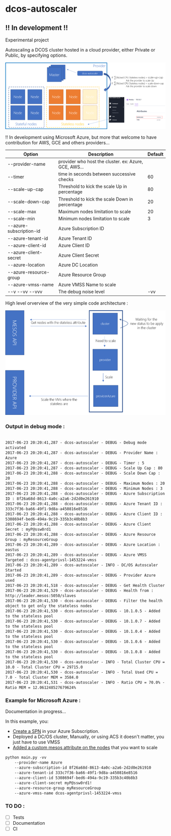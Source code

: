 # dcos-autoscaler

## !! In development !!

Experimental project

Autoscaling a DCOS cluster hosted in a cloud provider, either Private or Public, by specifying options.

![](./docs/Overview.png)

!! In development using Microsoft Azure, but more that welcome to have contribution for AWS, GCE and others providers...

| Option | Description | Default |
|---|---|---|
| --provider-name | provider who host the cluster. ex: Azure, GCE, AWS... |   |
| --timer | time in seconds between successive checks | 60 |
| --scale-up-cap | Threshold to kick the scale Up in percentage | 80 |
| --scale-down-cap | Threshold to kick the scale Down in percentage | 20 |
| --scale-max | Maximum nodes limitation to scale | 20 |
| --scale-min | Minimum nodes limitation to scale | 3 |
| --azure-subscription-id | Azure Subscription ID |   |
| --azure-tenant-id | Azure Tenant ID |   |
| --azure-client-id | Azure Client ID |   |
| --azure-client-secret | Azure Client Secret |   |
| --azure-location | Azure DC Location |   |
| --azure-resource-group | Azure Resource Group |   |
| --azure-vmss-name | Azure VMSS Name to scale |   |
| --v --vv --vvv | The debug noise level | -vv |

High level orverview of the very simple code architecture :

![](./docs/OverviewArchi.png)

### Output in debug mode :

```

2017-06-23 20:20:41,287 - dcos-autoscaler - DEBUG - Debug mode activated
2017-06-23 20:20:41,287 - dcos-autoscaler - DEBUG - Provider Name : Azure
2017-06-23 20:20:41,287 - dcos-autoscaler - DEBUG - Timer : 5
2017-06-23 20:20:41,287 - dcos-autoscaler - DEBUG - Scale Up Cap : 80
2017-06-23 20:20:41,288 - dcos-autoscaler - DEBUG - Scale Down Cap : 20
2017-06-23 20:20:41,288 - dcos-autoscaler - DEBUG - Maximum Nodes : 20
2017-06-23 20:20:41,288 - dcos-autoscaler - DEBUG - Minimum Nodes : 3
2017-06-23 20:20:41,288 - dcos-autoscaler - DEBUG - Azure Subscription ID : 8f26a68d-8613-4a0c-a2a6-2d2d0e261910
2017-06-23 20:20:41,288 - dcos-autoscaler - DEBUG - Azure Tenant ID : 333c7f36-ba66-49f1-9d8a-a450816e8516
2017-06-23 20:20:41,288 - dcos-autoscaler - DEBUG - Azure Client ID : 5308694f-bed6-494a-9c19-335b3c40b8b3
2017-06-23 20:20:41,288 - dcos-autoscaler - DEBUG - Azure Client Secret : myP@ssw0rd1
2017-06-23 20:20:41,288 - dcos-autoscaler - DEBUG - Azure Resource Group : myResourceGroup
2017-06-23 20:20:41,289 - dcos-autoscaler - DEBUG - Azure Location : eastus
2017-06-23 20:20:41,289 - dcos-autoscaler - DEBUG - Azure VMSS Targeted : dcos-agentprivsl-1453224-vmss
2017-06-23 20:20:41,289 - dcos-autoscaler - INFO - DC/OS Autoscaler Started
2017-06-23 20:20:41,289 - dcos-autoscaler - DEBUG - Provider Azure used
2017-06-23 20:20:41,518 - dcos-autoscaler - DEBUG - Get Health Cluster
2017-06-23 20:20:41,529 - dcos-autoscaler - DEBUG - Health from : http://leader.mesos:5050/slaves
2017-06-23 20:20:41,530 - dcos-autoscaler - DEBUG - Filter the health object to get only the stateless nodes
2017-06-23 20:20:41,530 - dcos-autoscaler - DEBUG - 10.1.0.5 - Added to the stateless pool
2017-06-23 20:20:41,530 - dcos-autoscaler - DEBUG - 10.1.0.7 - Added to the stateless pool
2017-06-23 20:20:41,530 - dcos-autoscaler - DEBUG - 10.1.0.4 - Added to the stateless pool
2017-06-23 20:20:41,530 - dcos-autoscaler - DEBUG - 10.1.0.6 - Added to the stateless pool
2017-06-23 20:20:41,530 - dcos-autoscaler - DEBUG - 10.1.0.8 - Added to the stateless pool
2017-06-23 20:20:41,530 - dcos-autoscaler - INFO - Total Cluster CPU = 10.0 - Total Cluster CPU = 29715.0
2017-06-23 20:20:41,530 - dcos-autoscaler - INFO - Total Used CPU = 7.0 - Total Cluster MEM = 3584.0
2017-06-23 20:20:41,531 - dcos-autoscaler - INFO - Ratio CPU = 70.0% - Ratio MEM = 12.061248527679624%
```

### Example for Microsoft Azure :

Documentation in progress...

In this example, you:
* [Create a SPN](https://docs.microsoft.com/en-us/azure/azure-resource-manager/resource-group-create-service-principal-portal) in your Azure Subscription.
* Deployed a DC/OS cluster, Manually, or using ACS it doesn't matter, you just have to use VMSS
* [Added a custom mesos attribute on the nodes](https://dcos.io/docs/1.8/administration/faq/#q-how-to-add-mesos-attributes-to-nodes-to-use-marathon-constraints-) that you want to scale

```
python main.py -vv 
    --provider-name Azure 
    --azure-subscription-id 8f26a68d-8613-4a0c-a2a6-2d2d0e261910
    --azure-tenant-id 333c7f36-ba66-49f1-9d8a-a450816e8516
    --azure-client-id 5308694f-bed6-494a-9c19-335b3c40b8b3
    --azure-client-secret myP@ssw0rd1!
    --azure-resource-group myResourceGroup
    --azure-vmss-name dcos-agentprivsl-1453224-vmss
```
### TO DO :
- [ ] Tests
- [ ] Documentation
- [ ] CI
